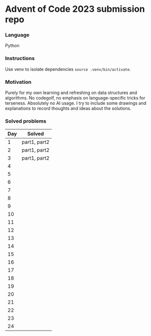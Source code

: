 # Advent of Code 2023 submission repo

### Language
Python

### Instructions
Use venv to isolate dependencies `source .venv/bin/activate`.

### Motivation
Purely for my own learning and refreshing on data structures and algorithms. No codegolf, no emphasis on language-specific tricks for terseness. Absolutely no AI usage. I try to include some drawings and explanations to record thoughts and ideas about the solutions.

### Solved problems

|Day|Solved|
|---|------|
|1|part1, part2|
|2|part1, part2|
|3|part1, part2|
|4||
|5||
|6||
|7||
|8||
|9||
|10||
|11||
|12||
|13||
|14||
|15||
|16||
|17||
|18||
|19||
|20||
|21||
|22||
|23||
|24||
